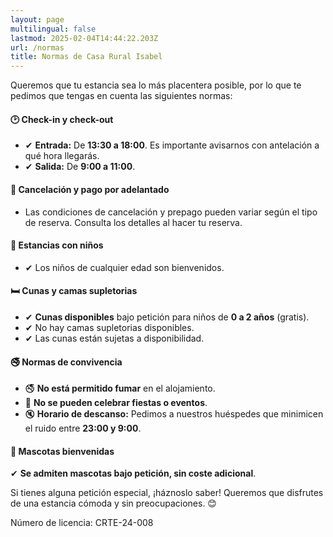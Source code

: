 ```yaml
---
layout: page
multilingual: false
lastmod: 2025-02-04T14:44:22.203Z
url: /normas
title: Normas de Casa Rural Isabel
---
```


Queremos que tu estancia sea lo más placentera posible, por lo que te pedimos que tengas en cuenta las siguientes normas:

#### **🕑 Check-in y check-out**

- ✔ **Entrada:** De **13:30 a 18:00**. Es importante avisarnos con antelación a qué hora llegarás.
- ✔ **Salida:** De **9:00 a 11:00**.

#### **📅 Cancelación y pago por adelantado**

- Las condiciones de cancelación y prepago pueden variar según el tipo de reserva. Consulta los detalles al hacer tu reserva.

#### **👶 Estancias con niños**

- ✔ Los niños de cualquier edad son bienvenidos.

#### **🛏️ Cunas y camas supletorias**

- ✔ **Cunas disponibles** bajo petición para niños de **0 a 2 años** (gratis).
- ✔ No hay camas supletorias disponibles.
- ✔ Las cunas están sujetas a disponibilidad.

#### **🚭 Normas de convivencia**

- 🚭 **No está permitido fumar** en el alojamiento.
- 🎉 **No se pueden celebrar fiestas o eventos**.
- 🔇 **Horario de descanso:** Pedimos a nuestros huéspedes que minimicen el ruido entre **23:00 y 9:00**.

#### **🐾 Mascotas bienvenidas**

✔ **Se admiten mascotas bajo petición, sin coste adicional**.

Si tienes alguna petición especial, ¡háznoslo saber! Queremos que disfrutes de una estancia cómoda y sin preocupaciones. 😊

Número de licencia: CRTE-24-008
